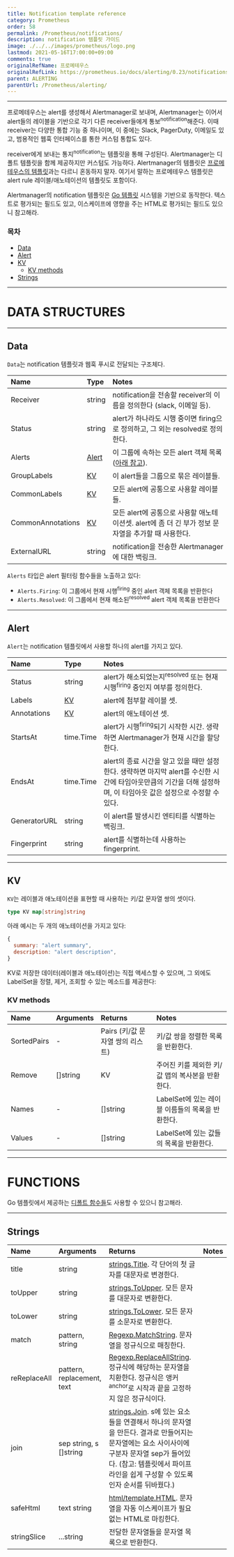 ```yaml
---
title: Notification template reference
category: Prometheus
order: 58
permalink: /Prometheus/notifications/
description: notification 템플릿 가이드
image: ./../../images/prometheus/logo.png
lastmod: 2021-05-16T17:00:00+09:00
comments: true
originalRefName: 프로메테우스
originalRefLink: https://prometheus.io/docs/alerting/0.23/notifications/
parent: ALERTING
parentUrl: /Prometheus/alerting/
---
```


---

프로메테우스는 alert를 생성해서 Alertmanager로 보내며, Alertmanager는 이어서 alert들의 레이블을 기반으로 각기 다른 receiver들에게 통보<sup>notification</sup>해준다. 이때 receiver는 다양한 통합 기능 중 하나이며, 이 중에는 Slack, PagerDuty, 이메일도 있고, 범용적인 웹훅 인터페이스를 통한 커스텀 통합도 있다.

receiver에게 보내는 통지<sup>notification</sup>는 템플릿을 통해 구성된다. Alertmanager는 디폴트 템플릿을 함께 제공하지만 커스텀도 가능하다. Alertmanager의 템플릿은 [프로메테우스의 템플릿](../template-reference)과는 다르니 혼동하지 말자. 여기서 말하는 프로메테우스 템플릿은 alert rule 레이블/애노테이션의 템플릿도 포함이다.

Alertmanager의 notification 템플릿은 [Go 템플릿](https://golang.org/pkg/text/template) 시스템을 기반으로 동작한다. 텍스트로 평가되는 필드도 있고, 이스케이프에 영향을 주는 HTML로 평가되는 필드도 있으니 참고해라.

### 목차

- [Data](#data)
- [Alert](#alert)
- [KV](#kv)
  + [KV methods](#kv-methods)
- [Strings](#strings)

---

# DATA STRUCTURES

---

## Data

`Data`는 notification 템플릿과 웹훅 푸시로 전달되는 구조체다.

| Name              | Type            | Notes                                                        |
| :---------------- | :-------------- | :----------------------------------------------------------- |
| Receiver          | string          | notification을 전송할 receiver의 이름을 정의한다 (slack, 이메일 등). |
| Status            | string          | alert가 하나라도 시행 중이면 firing으로 정의하고, 그 외는 resolved로 정의한다. |
| Alerts            | [Alert](#alert) | 이 그룹에 속하는 모든 alert 객체 목록 ([아래 참고](#alert)). |
| GroupLabels       | [KV](#kv)       | 이 alert들을 그룹으로 묶은 레이블들.                         |
| CommonLabels      | [KV](#kv)       | 모든 alert에 공통으로 사용할 레이블들.                       |
| CommonAnnotations | [KV](#kv)       | 모든 alert에 공통으로 사용할 애노테이션셋. alert에 좀 더 긴 부가 정보 문자열을 추가할 때 사용한다. |
| ExternalURL       | string          | notification을 전송한 Alertmanager에 대한 백링크.            |

`Alerts` 타입은 alert 필터링 함수들을 노출하고 있다:

- `Alerts.Firing`: 이 그룹에서 현재 시행<sup>firing</sup> 중인 alert 객체 목록을 반환한다
- `Alerts.Resolved`: 이 그룹에서 현재 해소된<sup>resolved</sup> alert 객체 목록을 반환한다

---

## Alert

`Alert`는 notification 템플릿에서 사용할 하나의 alert를 가지고 있다.

| Name         | Type      | Notes                                                        |
| :----------- | :-------- | :----------------------------------------------------------- |
| Status       | string    | alert가 해소되었는지<sup>resolved</sup> 또는 현재 시행<sup>firing</sup> 중인지 여부를 정의한다. |
| Labels       | [KV](#kv) | alert에 첨부할 레이블 셋.                                    |
| Annotations  | [KV](#kv) | alert의 애노테이션 셋.                                       |
| StartsAt     | time.Time | alert가 시행<sup>firing</sup>되기 시작한 시간. 생략하면 Alertmanager가 현재 시간을 할당한다. |
| EndsAt       | time.Time | alert의 종료 시간을 알고 있을 때만 설정한다. 생략하면 마지막 alert를 수신한 시간에 타임아웃만큼의 기간을 더해 설정하며, 이 타임아웃 값은 설정으로 수정할 수 있다. |
| GeneratorURL | string    | 이 alert를 발생시킨 엔티티를 식별하는 백링크.                |
| Fingerprint  | string    | alert를 식별하는데 사용하는 fingerprint.                     |

---

## KV

`KV`는 레이블과 애노테이션을 표현할 때 사용하는 키/값 문자열 쌍의 셋이다.

```go
type KV map[string]string
```

아래 예시는 두 개의 애노테이션을 가지고 있다:

```js
{
  summary: "alert summary",
  description: "alert description",
}
```

KV로 저장한 데이터(레이블과 애노테이션)는 직접 액세스할 수 있으며, 그 외에도 LabelSet을 정렬, 제거, 조회할 수 있는 메소드를 제공한다:

### KV methods

| Name        | Arguments | Returns                          | Notes                                            |
| :---------- | :-------- | :------------------------------- | :----------------------------------------------- |
| SortedPairs | -         | Pairs (키/값 문자열 쌍의 리스트) | 키/값 쌍을 정렬한 목록을 반환한다.               |
| Remove      | []string  | KV                               | 주어진 키를 제외한 키/값 맵의 복사본을 반환한다. |
| Names       | -         | []string                         | LabelSet에 있는 레이블 이름들의 목록을 반환한다. |
| Values      | -         | []string                         | LabelSet에 있는 값들의 목록을 반환한다.          |

---

# FUNCTIONS

Go 템플릿에서 제공하는 [디폴트 함수들](https://golang.org/pkg/text/template/#hdr-Functions)도 사용할 수 있으니 참고해라.

---

## Strings

| Name         | Arguments                  | Returns                                                      | Notes |
| :----------- | :------------------------- | :----------------------------------------------------------- | :---- |
| title        | string                     | [strings.Title](https://golang.org/pkg/strings/#Title). 각 단어의 첫 글자를 대문자로 변경한다. |       |
| toUpper      | string                     | [strings.ToUpper](https://golang.org/pkg/strings/#ToUpper). 모든 문자를 대문자로 변환한다. |       |
| toLower      | string                     | [strings.ToLower](https://golang.org/pkg/strings/#ToLower). 모든 문자를 소문자로 변환한다. |       |
| match        | pattern, string            | [Regexp.MatchString](https://golang.org/pkg/regexp/#MatchString). 문자열을 정규식으로 매칭한다. |       |
| reReplaceAll | pattern, replacement, text | [Regexp.ReplaceAllString](https://golang.org/pkg/regexp/#Regexp.ReplaceAllString). 정규식에 해당하는 문자열을 치환한다. 정규식은 앵커<sup>anchor</sup>로 시작과 끝을 고정하지 않은 정규식이다. |       |
| join         | sep string, s []string     | [strings.Join](https://golang.org/pkg/strings/#Join). s에 있는 요소들을 연결해서 하나의 문자열을 만든다. 결과로 만들어지는 문자열에는 요소 사이사이에 구분자 문자열 sep가 들어있다. (참고: 템플릿에서 파이프라인을 쉽게 구성할 수 있도록 인자 순서를 뒤바꿨다.) |       |
| safeHtml     | text string                | [html/template.HTML](https://golang.org/pkg/html/template/#HTML). 문자열을 자동 이스케이프가 필요없는 HTML로 마킹한다. |       |
| stringSlice  | ...string                  | 전달한 문자열들을 문자열 목록으로 반환한다.                  |       |